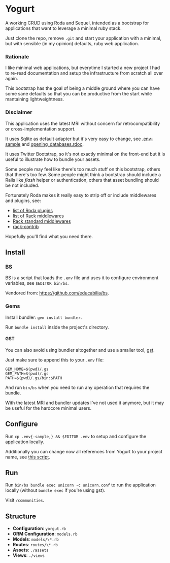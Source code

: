 Yogurt
======

A working CRUD using Roda and Sequel, intended as a bootstrap for
applications that want to leverage a minimal ruby stack.

Just clone the repo, remove `.git` and start your application with a
minimal, but with sensible (in my opinion) defaults, ruby web application.

### Rationale

I like minimal web applications, but everytime I started a new project I had
to re-read documentation and setup the infrastructure from scratch all over
again.

This bootstrap has the goal of being a middle ground where you can have some
sane defaults so that you can be productive from the start while mantaining
lightweightness.

### Disclaimer

This application uses the latest MRI without concern for
retrocompatibility or cross-implementation support.

It uses Sqlite as default adapter but it's very easy to change, see
[.env-sample](https://github.com/badosu/Yogurt/blob/master/.env-sample) and
[opening_databases.rdoc](http://sequel.jeremyevans.net/rdoc/files/doc/opening_databases_rdoc.html).

It uses Twitter Bootstrap, so it's not exactly minimal on the front-end
but it is useful to illustrate how to bundle your assets.

Some people may feel like there's too much stuff on this bootstrap, others
that there's too few. Some people might think a bootstrap should include
a Rails like *flash* helper or authentication, others that asset bundling
should be not included.

Fortunately Roda makes it really easy to strip off or include middlewares
and plugins, see:

- [list of Roda plugins](http://roda.jeremyevans.net/rdoc/classes/Roda/RodaPlugins.html)
- [list of Rack middlewares](https://github.com/rack/rack/wiki/List-of-Middleware)
- [Rack standard middlewares](http://www.rubydoc.info/github/rack/rack/Rack)
- [rack-contrib](https://github.com/rack/rack-contrib)

Hopefully you'll find what you need there.

Install
-------

### BS

BS is a script that loads the `.env` file and uses it to configure
environment variables, see `$EDITOR bin/bs`.

Vendored from: https://github.com/educabilia/bs.

### Gems

Install bundler: `gem install bundler`.

Run `bundle install` inside the project's directory.

#### GST

You can also avoid using bundler altogether and use a smaller tool,
[gst](https://github.com/tonchis/gst).

Just make sure to append this to your `.env` file:

    GEM_HOME=$(pwd)/.gs
    GEM_PATH=$(pwd)/.gs
    PATH=$(pwd)/.gs/bin:$PATH

And run `bin/bs` when you need to run any operation that requires the bundle.

With the latest MRI and bundler updates I've not used it anymore, but it
may be useful for the hardcore minimal users.

Configure
---------

Run `cp .env{-sample,} && $EDITOR .env` to setup and configure the
application locally.

Additionally you can change now all references from Yogurt to your project
name, see [this script](https://gist.github.com/badosu/ca61b6bfbb198386fe9b).

Run
---

Run `bin/bs bundle exec unicorn -c unicorn.conf` to run the application
locally (without `bundle exec` if you're using gst).

Visit `/communities`.

Structure
---------

- **Configuration**: `yorgut.rb`
- **ORM Configuration**: `models.rb`
- **Models**: `models/\*.rb`
- **Routes**: `routes/\*.rb`
- **Assets**: `./assets`
- **Views**: `./views`
